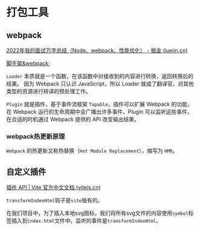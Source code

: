 # 打包工具

## webpack

[2022年我的面试万字总结（Node、webpack、性能优化） - 掘金 (juejin.cn)](https://juejin.cn/post/7161292246526984228#heading-45)

[脚手架&webpack](./脚手架&webpack.md); 

`Loader` 本质就是一个函数，在该函数中对接收到的内容进行转换，返回转换后的结果。 因为 Webpack 只认识 JavaScript，所以 Loader 就成了翻译官，对其他类型的资源进行转译的预处理工作。

`Plugin` 就是插件，基于事件流框架 `Tapable`，插件可以扩展 Webpack 的功能，在 Webpack 运行的生命周期中会广播出许多事件，Plugin 可以监听这些事件，在合适的时机通过 Webpack 提供的 API 改变输出结果。

### webpack热更新原理

`Webpack` 的热更新又称热替换（`Hot Module Replacement`），缩写为 `HMR`。



## 自定义插件

[插件 API | Vite 官方中文文档 (vitejs.cn)](https://vitejs.cn/vite3-cn/guide/api-plugin.html#conventions)

`transformIndexHtml`钩子是`vite`独有的。

在我们项目中，为了插入本地svg图标，我们将所有svg文件的内容使用`symbol`标签插入到`index.html`文件中。监听的事件是`transformIndexHtml`。